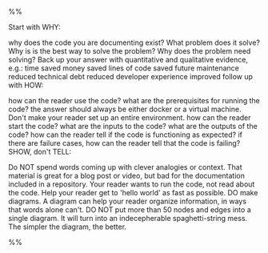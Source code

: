 %%

Start with WHY:

why does the code you are documenting exist?
What problem does it solve?
Why is is the best way to solve the problem?
Why does the problem need solving?
Back up your answer with quantitative and qualitative evidence, e.g.:
time saved
money saved
lines of code saved
future maintenance reduced
technical debt reduced
developer experience improved
follow up with HOW:

how can the reader use the code?
what are the prerequisites for running the code?
the answer should always be either docker or a virtual machine. Don't make your reader set up an entire environment.
how can the reader start the code?
what are the inputs to the code?
what are the outputs of the code?
how can the reader tell if the code is functioning as expected?
if there are failure cases, how can the reader tell that the code is failing?
SHOW, don't TELL:

Do NOT spend words coming up with clever analogies or context. That material is great for a blog post or video, but bad for the documentation included in a repository. Your reader wants to run the code, not read about the code. Help your reader get to 'hello world' as fast as possible.
DO make diagrams. A diagram can help your reader organize information, in ways that words alone can't.
DO NOT put more than 50 nodes and edges into a single diagram. It will turn into an indecepherable spaghetti-string mess. The simpler the diagram, the better.

%%
